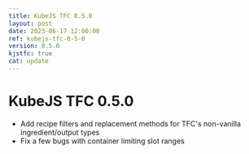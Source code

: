 ```yaml
---
title: KubeJS TFC 0.5.0
layout: post
date: 2023-06-17 12:00:00
ref: kubejs-tfc-0-5-0
version: 0.5.0
kjstfc: true
cat: update
---
```


# KubeJS TFC 0.5.0

- Add recipe filters and replacement methods for TFC's non-vanilla ingredient/output types
- Fix a few bugs with container limiting slot ranges
